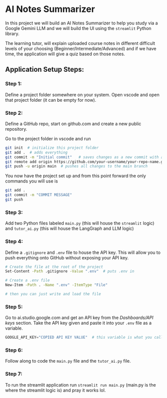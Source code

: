# AI Notes Summarizer
In this project we will build an AI Notes Summarizer to help you study via a Google Gemini LLM and we will build the UI using the `streamlit` Python library.

The learning tutor, will explain uploaded course notes in different difficult levels of your choosing (Beginner/Intermediate/Advanced) and if we have time, the application will give a quiz based on those notes.

## Application Setup Steps:
### Step 1:
Define a project folder somewhere on your system. Open vscode and open that project folder (it can be empty for now).

### Step 2: 
Define a GitHub repo, start on github.com and create a new public repository. 

Go to the project folder in vscode and run

```bash
git init  # initialize this project folder
git add .  # adds everything
git commit -m "Initial commit"   # saves changes as a new commit with a description
git remote add origin https://github.com/your-username/your-repo-name.git  # connect the remote repository
git push -u origin main  # pushes all changes to the main branch
```
You now have the project set up and from this point forward the only commands you will use is
```bash
git add .
git commit -m "COMMIT MESSAGE"
git push
```

### Step 3: 
Add two Python files labeled `main.py` (this will house the `streamlit` logic) and `tutor_ai.py` (this will house the LangGraph and LLM logic)

### Step 4: 
Define a `.gitignore` and `.env` file to house the API key. This will allow you to push everything onto GitHub without exposing your API key.

```bash
# Create the file at the root of the project
Set-Content -Path .gitignore -Value ".env"  # puts .env in 

# Create a .env file
New-Item -Path . -Name ".env" -ItemType "File"

# then you can just write and load the file
```

### Step 5: 
Go to ai.studio.google.com and get an API key from the *Dashboards/API keys* section. Take the API key given and paste it into your `.env` file as a variable.

```python
GOOGLE_API_KEY="COPIED API KEY VALUE"  # this variable is what you call
```

### Step 6:
Follow along to code the `main.py` file and the `tutor_ai.py` file.

### Step 7:
To run the streamlit application run `streamlit run main.py` (main.py is the where the streamlit logic is) and pray it works lol.